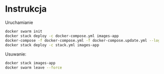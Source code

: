 # Instrukcja
Uruchamianie
```sh
docker swarm init
docker stack deploy -c docker-compose.yml images-app
docker-compose -f docker-compose.yml -f docker-compose.update.yml --log-level ERROR config > stack.yml
docker stack deploy -c stack.yml images-app
```
Usuwanie:
```sh
docker stack images-app
docker swarm leave --force 
``` 
